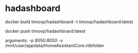 # hadashboard
docker build timovp/hadashboard -t timovp/hadashboard:latest

docker push timovp/hadashboard:latest

arguments: -p 8050:8050 -v /mnt/user/appdata/HomeAssistantCore:/dbfolder